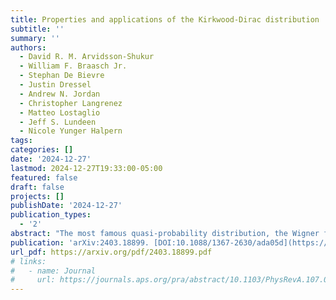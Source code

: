 ```yaml
---
title: Properties and applications of the Kirkwood-Dirac distribution
subtitle: ''
summary: ''
authors:
  - David R. M. Arvidsson-Shukur
  - William F. Braasch Jr.
  - Stephan De Bievre
  - Justin Dressel
  - Andrew N. Jordan
  - Christopher Langrenez
  - Matteo Lostaglio
  - Jeff S. Lundeen
  - Nicole Yunger Halpern
tags:
categories: []
date: '2024-12-27'
lastmod: 2024-12-27T19:33:00-05:00
featured: false
draft: false
projects: []
publishDate: '2024-12-27'
publication_types:
  - '2'
abstract: "The most famous quasi-probability distribution, the Wigner function, has played a pivotal role in the development of a continuous-variable quantum theory that has clear analogues of position and momentum. However, the Wigner function is ill-suited for much modern quantum-information research, which is focused on finite-dimensional systems and general observables. Instead, recent years have seen the Kirkwood-Dirac (KD) distribution come to the forefront as a powerful quasi-probability distribution for analysing quantum mechanics. The KD distribution allows tools from statistics and probability theory to be applied to problems in quantum-information processing. A notable difference to the Wigner function is that the KD distribution can represent a quantum state in terms of arbitrary observables. This paper reviews the KD distribution, in three parts. First, we present definitions and basic properties of the KD distribution and its generalisations. Second, we summarise the KD distribution's extensive usage in the study or development of measurement disturbance; quantum metrology; weak values; direct measurements of quantum states; quantum thermodynamics; quantum scrambling and out-of-time-ordered correlators; and the foundations of quantum mechanics, including Leggett-Garg inequalities, the consistent-histories interpretation, and contextuality. We emphasise connections between operational quantum advantages and negative or non-real KD quasi-probabilities. Third, we delve into the KD distribution's mathematical structure. We summarise the current knowledge regarding the geometry of KD-positive states (the states for which the KD distribution is a classical probability distribution), describe how to witness and quantify KD non-positivity, and outline relationships between KD non-positivity and observables' incompatibility."
publication: 'arXiv:2403.18899. [DOI:10.1088/1367-2630/ada05d](https://doi.org/10.1088/1367-2630/ada05d)'
url_pdf: https://arxiv.org/pdf/2403.18899.pdf
# links:
#   - name: Journal
#     url: https://journals.aps.org/pra/abstract/10.1103/PhysRevA.107.012209
---
```

